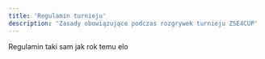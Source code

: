 ```yaml
---
title: 'Regulamin turnieju'
description: 'Zasady obowiązujące podczas rozgrywek turnieju ZSE4CUP'
---
```


Regulamin taki sam jak rok temu elo